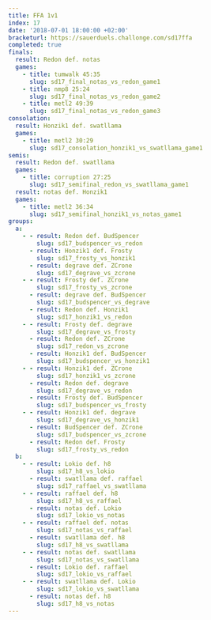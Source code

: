 ```yaml
---
title: FFA 1v1
index: 17
date: '2018-07-01 18:00:00 +02:00'
bracketurl: https://sauerduels.challonge.com/sd17ffa
completed: true
finals:
  result: Redon def. notas
  games:
    - title: tumwalk 45:35
      slug: sd17_final_notas_vs_redon_game1
    - title: nmp8 25:24
      slug: sd17_final_notas_vs_redon_game2
    - title: metl2 49:39
      slug: sd17_final_notas_vs_redon_game3
consolation:
  result: Honzik1 def. swatllama
  games:
    - title: metl2 30:29
      slug: sd17_consolation_honzik1_vs_swatllama_game1
semis:
  result: Redon def. swatllama
  games:
    - title: corruption 27:25
      slug: sd17_semifinal_redon_vs_swatllama_game1
  result: notas def. Honzik1
  games:
    - title: metl2 36:34
      slug: sd17_semifinal_honzik1_vs_notas_game1
groups:
  a:
    - - result: Redon def. BudSpencer
        slug: sd17_budspencer_vs_redon
      - result: Honzik1 def. Frosty
        slug: sd17_frosty_vs_honzik1
      - result: degrave def. ZCrone
        slug: sd17_degrave_vs_zcrone
    - - result: Frosty def. ZCrone
        slug: sd17_frosty_vs_zcrone
      - result: degrave def. BudSpencer
        slug: sd17_budspencer_vs_degrave
      - result: Redon def. Honzik1
        slug: sd17_honzik1_vs_redon
    - - result: Frosty def. degrave
        slug: sd17_degrave_vs_frosty
      - result: Redon def. ZCrone
        slug: sd17_redon_vs_zcrone
      - result: Honzik1 def. BudSpencer
        slug: sd17_budspencer_vs_honzik1
    - - result: Honzik1 def. ZCrone
        slug: sd17_honzik1_vs_zcrone
      - result: Redon def. degrave
        slug: sd17_degrave_vs_redon
      - result: Frosty def. BudSpencer
        slug: sd17_budspencer_vs_frosty
    - - result: Honzik1 def. degrave
        slug: sd17_degrave_vs_honzik1
      - result: BudSpencer def. ZCrone
        slug: sd17_budspencer_vs_zcrone
      - result: Redon def. Frosty
        slug: sd17_frosty_vs_redon
  b:
    - - result: Lokio def. h8
        slug: sd17_h8_vs_lokio
      - result: swatllama def. raffael
        slug: sd17_raffael_vs_swatllama
    - - result: raffael def. h8
        slug: sd17_h8_vs_raffael
      - result: notas def. Lokio
        slug: sd17_lokio_vs_notas
    - - result: raffael def. notas
        slug: sd17_notas_vs_raffael
      - result: swatllama def. h8
        slug: sd17_h8_vs_swatllama
    - - result: notas def. swatllama
        slug: sd17_notas_vs_swatllama
      - result: Lokio def. raffael
        slug: sd17_lokio_vs_raffael
    - - result: swatllama def. Lokio
        slug: sd17_lokio_vs_swatllama
      - result: notas def. h8
        slug: sd17_h8_vs_notas
---
```

